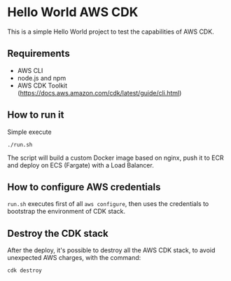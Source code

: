 # Hello World AWS CDK

This is a simple Hello World project to test the capabilities of AWS CDK.

## Requirements

- AWS CLI
- node.js and npm
- AWS CDK Toolkit (https://docs.aws.amazon.com/cdk/latest/guide/cli.html)

## How to run it

Simple execute 
```
./run.sh
```
The script will build a custom Docker image based on nginx, push it to ECR and deploy on ECS (Fargate) with a Load Balancer.

## How to configure AWS credentials
`run.sh` executes first of all `aws configure`, then uses the credentials to bootstrap the environment of CDK stack.

## Destroy the CDK stack
After the deploy, it's possible to destroy all the AWS CDK stack, to avoid unexpected AWS charges, with the command:
```
cdk destroy
```
